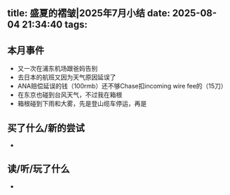 title: 盛夏的褶皱|2025年7月小结
date: 2025-08-04 21:34:40
tags:
---
## 本月事件

- 又一次在浦东机场跟爸妈告别
- 去日本的航班又因为天气原因延误了
- ANA赔偿延误的钱（100rmb）还不够Chase扣incoming wire fee的（15刀）
- 在东京也碰到台风天气，不过我在箱根
- 箱根碰到下雨和大雾，先是登山缆车停运，再是



## 买了什么/新的尝试

- 


## 读/听/玩了什么

- 